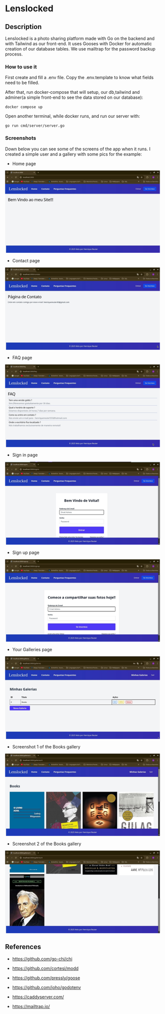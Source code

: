 # Lenslocked 

## Description

Lenslocked is a photo sharing platform made with Go on the backend and with Tailwind as our front-end. It uses Gooses with Docker for automatic creation of our database tables. We use mailtrap for the password backup process.

### How to use it  
First create and fill a  .env file. Copy the .env.template to know what fields  need to be filled.

After that, run docker-compose that will setup, our db,tailwind and adminer(a simple front-end to see the data stored on our database):
    
    docker compose up 

Open another terminal, while docker runs, and run our server with:

    go run cmd/server/server.go


### Screenshots
Down below you can see some of the screens of the app when it runs. I created a simple user and a gallery with some pics for the example:

* Home page

![screen1](screenshots/screen1.jpg)   
        
* Contact page

![screen2](screenshots/screen2.jpg)

* FAQ page

![screen3](screenshots/screen3.jpg)

* Sign in page

![screen4](screenshots/screen4.jpg)

* Sign up page

![screen5](screenshots/screen5.jpg)

* Your Galleries page

![screen6](screenshots/screen6.jpg)

* Screenshot 1 of the Books gallery

![screen7](screenshots/screen7.jpg)

* Screenshot 2 of the Books gallery

![screen8](screenshots/screen8.jpg)

## References 

* https://github.com/go-chi/chi

* https://github.com/cortesi/modd

* https://github.com/pressly/goose

* https://github.com/joho/godotenv

* https://caddyserver.com/

* https://mailtrap.io/
